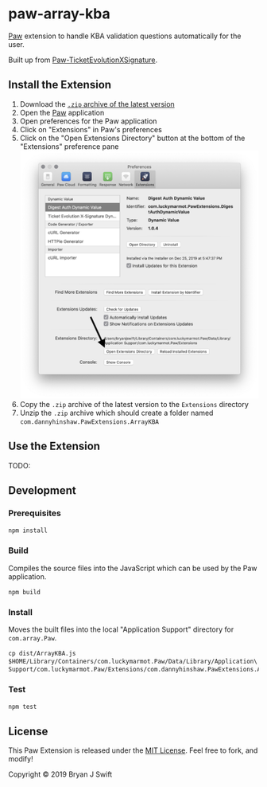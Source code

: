 # paw-array-kba

[Paw][paw] extension to handle KBA validation questions automatically for the user.

Built up from [Paw-TicketEvolutionXSignature](https://github.com/bryanjswift/Paw-TicketEvolutionXSignature).

[tevo-api]: https://ticketevolution.atlassian.net/wiki/spaces/API/pages/983115/Signing+requests+with+X-Signature

[paw]: https://paw.cloud

## Install the Extension

1. Download the [`.zip` archive of the latest version][releases]
1. Open the [Paw][paw] application
1. Open preferences for the Paw application
1. Click on "Extensions" in Paw's preferences
1. Click on the "Open Extensions Directory" button at the bottom of the
   "Extensions" preference pane
   ![Click "Open Extensions Directory"](docs/install-05-open-extensions-directory.png)
1. Copy the `.zip` archive of the latest version to the `Extensions` directory
1. Unzip the `.zip` archive which should create a folder named
   `com.dannyhinshaw.PawExtensions.ArrayKBA`

[releases]: https://github.com/dannyhinshaw/ArrayKBA/releases/latest

## Use the Extension

TODO:

## Development

### Prerequisites

```shell
npm install
```

### Build

Compiles the source files into the JavaScript which can be used by the Paw application.

```shell
npm build
```

### Install

Moves the built files into the local "Application Support" directory for
`com.array.Paw`.

```shell
cp dist/ArrayKBA.js $HOME/Library/Containers/com.luckymarmot.Paw/Data/Library/Application\ Support/com.luckymarmot.Paw/Extensions/com.dannyhinshaw.PawExtensions.ArrayKBA
```

### Test

```shell
npm test
```

## License

This Paw Extension is released under the [MIT License](LICENSE). Feel free to fork, and modify!

Copyright © 2019 Bryan J Swift
